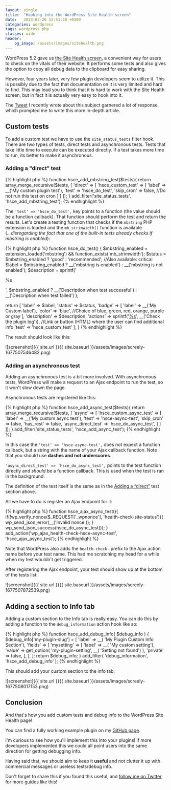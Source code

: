 ```yaml
---
layout: single
title:  "Hooking into the WordPress Site Health screen"
date:   2023-02-26 12:51:48 +0100
categories: wordpress
tags: wordpress php
classes: wide
header:
    og_image: /assets/images/sitehealth.png
---
```


WordPress 5.2 gave us [the Site Health screen](https://make.wordpress.org/core/2019/04/25/site-health-check-in-5-2/), a convenient way for users to check on the vitals of their website. 
It performs some tests and also gives the option to copy all debug data to the clipboard for easy sharing.

However, four years later, very few plugin developers seem to utilize it. This is possibly due to the fact that documentation on it is very
limited and hard to find. This may lead you to think that it is hard to work with the Site Health screen, but in fact it is actually very 
easy to hook into it.

The [Tweet](https://twitter.com/KoenReus/status/1629487507598442497) I recently wrote about this subject garnered a lot 
of response, which prompted me to write this more in-depth article.

## Custom tests

To add a custom test we have to use the `site_status_tests` filter hook. There are two types of tests, direct tests and
asynchronous tests. Tests that take little time to execute can be executed directly. If a test takes more time to run,
its better to make it asynchronous.

### Adding a "direct" test

{% highlight php %}
function hsce_add_mbstring_test($tests){
  return array_merge_recursive($tests, [
    'direct' => [
      'hsce_custom_test' => [
        'label' => __('My custom plugin test'),
        'test' => 'hsce_do_test',
        'skip_cron' => false, //Do not run this test on cron
      ]
    ]
  ]);
}
add_filter('site_status_tests', 'hsce_add_mbstring_test');
{% endhighlight %}

The `'test' => 'hsce_do_test',` key points to a function (the value should be a function callback). That function 
should perform the test and return the results. Let's create a testing function that checks if the `mbstring` PHP extension is
loaded and the `mb_strimwidth()` function is available (_...disregarding the fact that one of the built-in tests already
checks if mbstring is enabled_):

{% highlight php %}
function hsce_do_test() {
  $mbstring_enabled = extension_loaded('mbstring') && function_exists('mb_strimwidth');
  $status = $mbstring_enabled ? 'good' : 'recommended'; //Also available: critical
  $label = $mbstring_enabled ? __('mbstring is enabled') : __('mbstring is not enabled');
  $description = sprintf('<p>%s</p>', $mbstring_enabled ?
      __('Description when test successful') :
      __('Description when test failed')
  );
  
  return [
      'label' => $label,
      'status' => $status,
      'badge' => [
          'label' => __('My Custom label'),
          'color' => 'blue', //Choice of blue, green, red, orange, purple or gray
      ],
      'description' => $description,
      'actions' => sprintf('<a href="#">%s</a>', __('Check the plugin log')), //Link or button (HTML) where the user can find additional info
      'test' => 'hsce_custom_test'
  ];
}
{% endhighlight %}

The result should look like this:

![screenshot]({{ site.url }}{{ site.baseurl }}/assets/images/screely-1677507546482.png)

### Adding an asynchronous test

Adding an asynchronous test is a bit more involved. With asynchronous tests, WordPress will make a request to an Ajax 
endpoint to run the test, so it won't slow down the page.

Asynchronous tests are registered like this:

{% highlight php %}
function hsce_add_async_test($tests){
    return array_merge_recursive($tests, [
        'async' => [
            'hsce_custom_async_test' => [
                'label' => __('My custom async test'),
                'test' => 'hsce-async-test',
                'skip_cron' => false,
                'has_rest' => false,
                'async_direct_test' => 'hsce_do_async_test',
            ]
        ]
    ]);
}
add_filter('site_status_tests', 'hsce_add_async_test');
{% endhighlight %}

In this case the `'test' => 'hsce-async-test',` does not expect a function callback, but a string with the name of your
Ajax callback function. Note that you should use **dashes and not underscores**. 

`'async_direct_test' => 'hsce_do_async_test',` points to the test function directly and _should_ be a function callback. 
This is used when the test is ran in the background. 

The definition of the test itself is the same as in the [Adding a “direct”](#adding-a-direct-test) test section above.

All we have to do is register an Ajax endpoint for it:

{% highlight php %}
function hsce_ajax_async_test(){
    if(!wp_verify_nonce($_REQUEST['_wpnonce'], 'health-check-site-status')){
        wp_send_json_error(__('Invalid nonce'));
    }
    wp_send_json_success(hsce_do_async_test());
}
add_action('wp_ajax_health-check-hsce-async-test', 'hsce_ajax_async_test');
{% endhighlight %}

Note that WordPress also adds the `health-check-` prefix to the Ajax action name before your test name. This had me
scratching my head for a while when my test wouldn't get triggered.

After registering the Ajax endpoint, your test should show up at the bottom of the tests list:

![screenshot]({{ site.url }}{{ site.baseurl }}/assets/images/screely-1677507872539.png)

## Adding a section to Info tab

Adding a custom section to the Info tab is really easy. You can do this by adding a function to the `debug_information`
action hook like so:

{% highlight php %}
function hsce_add_debug_info( $debug_info ) {
    $debug_info['my-plugin-slug'] = [
        'label'    => __( 'My Plugin Custom Info Section'),
        'fields'   => [
            'mysetting' => [
                'label'    => __( 'My custom setting'),
                'value'   => get_option( 'my-plugin-setting', __( 'Setting not found') ),
                'private' => false,
            ],
        ],
    ];
	return $debug_info;
}
add_filter( 'debug_information', 'hsce_add_debug_info' );
{% endhighlight %}

This should add your custom section to the info tab:

![screenshot]({{ site.url }}{{ site.baseurl }}/assets/images/screely-1677508017153.png)

## Conclusion
And that's how you add custom tests and debug info to the WordPress Site Health page!

You can find a fully working example plugin on my [GitHub page](https://github.com/koen12344/health-screen-customization-example). 

I'm curious to see how you'll implement this into your plugins! If more developers implemented this we could all point 
users into the same direction for getting debugging info. 

Having said that, we should aim to keep it **useful** and not clutter it up with commercial messages or useless tests/debug info.

Don't forget to share this if you found this useful, and [follow me on Twitter](https://twitter.com/KoenReus) for more 
guides like this!

